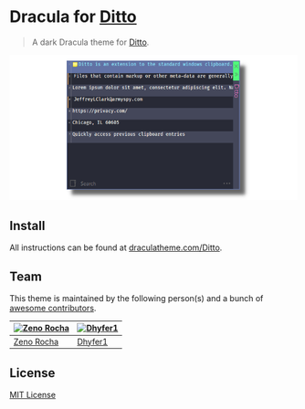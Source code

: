 # Dracula for [Ditto](https://ditto-cp.sourceforge.io/)

> A dark Dracula theme for [Ditto](https://ditto-cp.sourceforge.io/).

![Screenshot](./screenshot.png)

## Install

All instructions can be found at [draculatheme.com/Ditto](https://draculatheme.com/Ditto).

## Team

This theme is maintained by the following person(s) and a bunch of [awesome contributors](https://github.com/dracula/template/graphs/contributors).

[![Zeno Rocha](https://github.com/zenorocha.png?size=100)](https://github.com/zenorocha) | [![Dhyfer1](https://avatars3.githubusercontent.com/u/50301201?v=4&s=100)](https://github.com/Dhyfer1)
--- | ---
[Zeno Rocha](https://github.com/zenorocha) | [Dhyfer1](https://github.com/Dhyfer1)

## License

[MIT License](./LICENSE)
